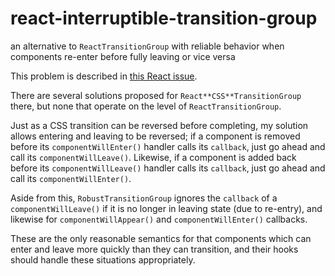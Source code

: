 # react-interruptible-transition-group
an alternative to `ReactTransitionGroup` with reliable behavior when components re-enter before fully leaving or vice versa

This problem is described in [this React issue](https://github.com/facebook/react/issues/1326).

There are several solutions proposed for `React**CSS**TransitionGroup` there, but none that operate on the level of `ReactTransitionGroup`.

Just as a CSS transition can be reversed before completing, my solution allows entering and leaving to be reversed;
if a component is removed before its `componentWillEnter()` handler calls its `callback`, just go ahead and call
its `componentWillLeave()`.  Likewise, if a component is added back before its `componentWillLeave()` handler calls
its `callback`, just go ahead and call its `componentWillEnter()`.

Aside from this, `RobustTransitionGroup` ignores the `callback` of a `componentWillLeave()` if it is no longer in
leaving state (due to re-entry), and likewise for `componentWillAppear()` and `componentWillEnter()` callbacks.

These are the only reasonable semantics for that components which can enter and leave more quickly than they can
transition, and their hooks should handle these situations appropriately.
